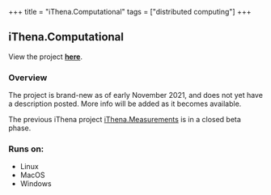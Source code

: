+++
title = "iThena.Computational"
tags = ["distributed computing"]
+++

## iThena.Computational

View the project [**here**](https://comp.ithena.net/usr/).

### Overview

The project is brand-new as of early November 2021, and does not yet have a description posted. More info will be added as it becomes available.

The previous iThena project [iThena.Measurements](https://root.ithena.net/usr/about.php) is in a closed beta phase.

### Runs on:
- Linux
- MacOS
- Windows
